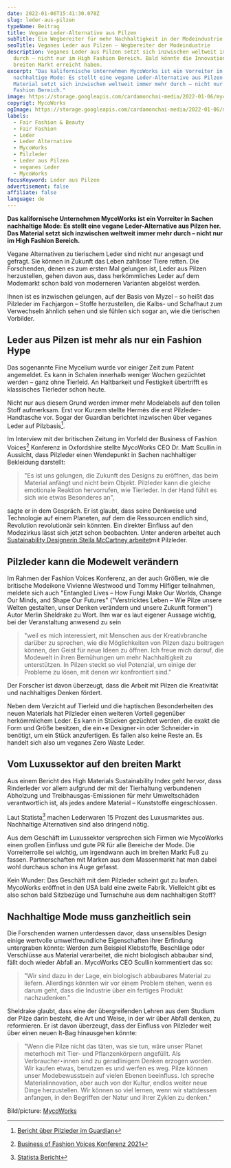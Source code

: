 ```yaml
---
date: 2022-01-06T15:41:30.078Z
slug: leder-aus-pilzen
typeName: Beitrag
title: Vegane Leder-Alternative aus Pilzen
subTitle: Ein Wegbereiter für mehr Nachhaltigkeit in der Modeindustrie
seoTitle: Veganes Leder aus Pilzen – Wegbereiter der Modeindustrie
description: Veganes Leder aus Pilzen setzt sich inzwischen weltweit immer mehr
  durch – nicht nur im High Fashion Bereich. Bald könnte die Innovation auch den
  breiten Markt erreicht haben.
excerpt: "Das kalifornische Unternehmen MycoWorks ist ein Vorreiter in Sachen
  nachhaltige Mode: Es stellt eine vegane Leder-Alternative aus Pilzen her. Das
  Material setzt sich inzwischen weltweit immer mehr durch – nicht nur im High
  Fashion Bereich."
image: https://storage.googleapis.com/cardamonchai-media/2022-01-06/mycoworks-leder-aus-pilzen-jpg-imagine-382828_6c5342_1024_768/640.webp
copyrigt: MycoWorks
ogImage: https://storage.googleapis.com/cardamonchai-media/2022-01-06/mycoworks-leder-aus-pilzen-fb-png-imagine-382828_745f4f_1200_628/640.webp
labels:
  - Fair Fashion & Beauty
  - Fair Fashion
  - Leder
  - Leder Alternative
  - MycoWorks
  - Pilzleder
  - Leder aus Pilzen
  - veganes Leder
  - MycoWorks
focusKeyword: Leder aus Pilzen
advertisement: false
affiliate: false
language: de
---
```

**Das kalifornische Unternehmen MycoWorks ist ein Vorreiter in Sachen nachhaltige Mode: Es stellt eine vegane Leder-Alternative aus Pilzen her. Das Material setzt sich inzwischen weltweit immer mehr durch – nicht nur im High Fashion Bereich.**

Vegane Alternativen zu tierischem Leder sind nicht nur angesagt und gefragt. Sie können in Zukunft das Leben zahlloser Tiere retten. Die Forschenden, denen es zum ersten Mal gelungen ist, Leder aus Pilzen herzustellen, gehen davon aus, dass herkömmliches Leder auf dem Modemarkt schon bald von moderneren Varianten abgelöst werden.

Ihnen ist es inzwischen gelungen, auf der Basis von Myzel – so heißt das Pilzleder im Fachjargon – Stoffe herzustellen, die Kalbs- und Schafhaut zum Verwechseln ähnlich sehen und sie fühlen sich sogar an, wie die tierischen Vorbilder.

## Leder aus Pilzen ist mehr als nur ein Fashion Hype

Das sogenannte Fine Mycelium wurde vor einiger Zeit zum Patent angemeldet. Es kann in Schalen innerhalb weniger Wochen gezüchtet werden – ganz ohne Tierleid. An Haltbarkeit und Festigkeit übertrifft es klassisches Tierleder schon heute.

Nicht nur aus diesem Grund werden immer mehr Modelabels auf den tollen Stoff aufmerksam. Erst vor Kurzem stellte Hermès die erst Pilzleder-Handtasche vor. Sogar der Guardian berichtet inzwischen über veganes Leder auf Pilzbasis[^1].

Im Interview mit der britischen Zeitung im Vorfeld der Business of Fashion Voices[^2] Konferenz in Oxfordshire stellte MycoWorks CEO Dr. Matt Scullin in Aussicht, dass Pilzleder einen Wendepunkt in Sachen nachhaltiger Bekleidung darstellt:

> "Es ist uns gelungen, die Zukunft des Designs zu eröffnen, das beim Material anfängt und nicht beim Objekt. Pilzleder kann die gleiche emotionale Reaktion hervorrufen, wie Tierleder. In der Hand fühlt es sich wie etwas Besonderes an",

sagte er in dem Gespräch. Er ist glaubt, dass seine Denkweise und Technologie auf einem Planeten, auf dem die Ressourcen endlich sind, Revolution revolutionär sein könnten. Ein direkter Einfluss auf den Modezirkus lässt sich jetzt schon beobachten. Unter anderen arbeitet auch [Sustainability Designerin Stella McCartney arbeitet](/2021/03/stella-mccartney-vegane-lederalternative-pilz/)mit Pilzleder.

## Pilzleder kann die Modewelt verändern

Im Rahmen der Fashion Voices Konferenz, an der auch Größen, wie die britische Modeikone Vivienne Westwood und Tommy Hilfiger teilnahmen, meldete sich auch "Entangled Lives – How Fungi Make Our Worlds, Change Our Minds, and Shape Our Futures" ("Verstricktes Leben – Wie Pilze unsere Welten gestalten, unser Denken verändern und unsere Zukunft formen") Autor Merlin Sheldrake zu Wort. Ihm war es laut eigener Aussage wichtig, bei der Veranstaltung anwesend zu sein

> "weil es mich interessiert, mit Menschen aus der Kreativbranche darüber zu sprechen, wie die Möglichkeiten von Pilzen dazu beitragen können, den Geist für neue Ideen zu öffnen. Ich freue mich darauf, die Modewelt in ihren Bemühungen um mehr Nachhaltigkeit zu unterstützen. In Pilzen steckt so viel Potenzial, um einige der Probleme zu lösen, mit denen wir konfrontiert sind."

Der Forscher ist davon überzeugt, dass die Arbeit mit Pilzen die Kreativität und nachhaltiges Denken fördert.

Neben dem Verzicht auf Tierleid und die haptischen Besonderheiten des neuen Materials hat Pilzleder einen weiteren Vorteil gegenüber herkömmlichem Leder. Es kann in Stücken gezüchtet werden, die exakt die Form und Größe besitzen, die ein⋆e Designer⋆in oder Schneider⋆in benötigt, um ein Stück anzufertigen. Es fallen also keine Reste an. Es handelt sich also um veganes Zero Waste Leder.

## Vom Luxussektor auf den breiten Markt

Aus einem Bericht des High Materials Sustainability Index geht hervor, dass Rinderleder vor allem aufgrund der mit der Tierhaltung verbundenen Abholzung und Treibhausgas-Emissionen für mehr Umweltschäden verantwortlich ist, als jedes andere Material – Kunststoffe eingeschlossen.

Laut Statista[^3] machen Lederwaren 15 Prozent des Luxusmarktes aus. Nachhaltige Alternativen sind also dringend nötig.

Aus dem Geschäft im Luxussektor versprechen sich Firmen wie MycoWorks einen großen Einfluss und gute PR für alle Bereiche der Mode. Die Vorreiterrolle sei wichtig, um irgendwann auch im breiten Markt Fuß zu fassen. Partnerschaften mit Marken aus dem Massenmarkt hat man dabei wohl durchaus schon ins Auge gefasst.

Kein Wunder: Das Geschäft mit dem Pilzleder scheint gut zu laufen. MycoWorks eröffnet in den USA bald eine zweite Fabrik. Vielleicht gibt es also schon bald Sitzbezüge und Turnschuhe aus dem nachhaltigen Stoff?

## Nachhaltige Mode muss ganzheitlich sein

Die Forschenden warnen unterdessen davor, dass unsensibles Design einige wertvolle umweltfreundliche Eigenschaften ihrer Erfindung untergraben könnte: Werden zum Beispiel Klebstoffe, Beschläge oder Verschlüsse aus Material verarbeitet, die nicht biologisch abbaubar sind, fällt doch wieder Abfall an. MycoWorks CEO Scullin kommentiert das so:

> "Wir sind dazu in der Lage, ein biologisch abbaubares Material zu liefern. Allerdings könnten wir vor einem Problem stehen, wenn es darum geht, dass die Industrie über ein fertiges Produkt nachzudenken."

Sheldrake glaubt, dass eine der übergreifenden Lehren aus dem Studium der Pilze darin besteht, die Art und Weise, in der wir über Abfall denken, zu reformieren. Er ist davon überzeugt, dass der Einfluss von Pilzleder weit über einen neuen It-Bag hinausgehen könnte:

> "Wenn die Pilze nicht das täten, was sie tun, wäre unser Planet meterhoch mit Tier- und Pflanzenkörpern angefüllt. Als Verbraucher⋆innen sind zu geradlinigem Denken erzogen worden. Wir kaufen etwas, benutzen es und werfen es weg. Pilze können unser Modebewusstsein auf vielen Ebenen beeinfluss. Ich spreche Materialinnovation, aber auch von der Kultur, endlos weiter neue Dinge herzustellen. Wir können so viel lernen, wenn wir stattdessen anfangen, in den Begriffen der Natur und ihrer Zyklen zu denken."

Bild/picture: [MycoWorks](https://www.mycoworks.com/our-heritage)

[^1]: [Bericht über Pilzleder im Guardian](https://www.theguardian.com/science/2021/dec/02/californian-firm-touts-mushroom-leather-as-sustainability-gamechanger)
[^2]: [Business of Fashion Voices Konferenz 2021](https://www.businessoffashion.com/events/news-analysis/voices-returns-to-soho-farmhouse-this-december/)
[^3]: [Statista Bericht](https://www.statista.com/study/56841/luxury-leather-goods-report/)
